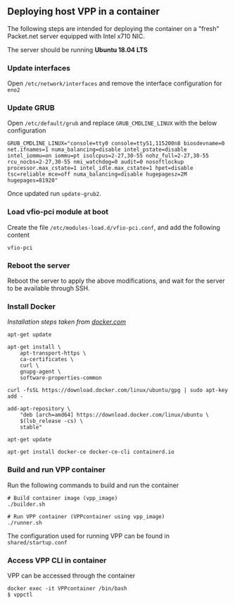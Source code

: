 ## Deploying host VPP in a container
The following steps are intended for deploying the container on a "fresh" Packet.net server equipped with Intel x710 NIC.

The server should be running **Ubuntu 18.04 LTS**

### Update interfaces
Open `/etc/network/interfaces` and remove the interface configuration for `eno2`

### Update GRUB
Open `/etc/default/grub` and replace `GRUB_CMDLINE_LINUX` with the below configuration
```
GRUB_CMDLINE_LINUX="console=tty0 console=ttyS1,115200n8 biosdevname=0 net.ifnames=1 numa_balancing=disable intel_pstate=disable intel_iommu=on iommu=pt isolcpus=2-27,30-55 nohz_full=2-27,30-55 rcu_nocbs=2-27,30-55 nmi_watchdog=0 audit=0 nosoftlockup processor.max_cstate=1 intel_idle.max_cstate=1 hpet=disable tsc=reliable mce=off numa_balancing=disable hugepagesz=2M hugepages=81920"
```
Once updated run `update-grub2`.

### Load vfio-pci module at boot
Create the file `/etc/modules-load.d/vfio-pci.conf`, and add the following content
```
vfio-pci
```

### Reboot the server
Reboot the server to apply the above modifications, and wait for the server to be available through SSH.


### Install Docker
_Installation steps taken from [docker.com](https://docs.docker.com/install/linux/docker-ce/ubuntu/)_

```
apt-get update

apt-get install \
    apt-transport-https \
    ca-certificates \
    curl \
    gnupg-agent \
    software-properties-common

curl -fsSL https://download.docker.com/linux/ubuntu/gpg | sudo apt-key add -

add-apt-repository \
    "deb [arch=amd64] https://download.docker.com/linux/ubuntu \
    $(lsb_release -cs) \
    stable"

apt-get update

apt-get install docker-ce docker-ce-cli containerd.io
```

### Build and run VPP container
Run the following commands to build and run the container

```
# Build container image (vpp_image)
./builder.sh

# Run VPP container (VPPcontainer using vpp_image)
./runner.sh
```

The configuration used for running VPP can be found in `shared/startup.conf` 

### Access VPP CLI in container

VPP can be accessed through the container

```
docker exec -it VPPcontainer /bin/bash
$ vppctl
```
